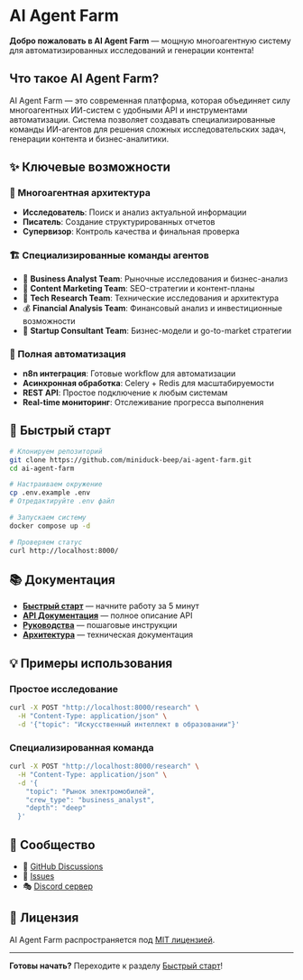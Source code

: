 # AI Agent Farm

**Добро пожаловать в AI Agent Farm** — мощную многоагентную систему для автоматизированных исследований и генерации контента!

## Что такое AI Agent Farm?

AI Agent Farm — это современная платформа, которая объединяет силу многоагентных ИИ-систем с удобными API и инструментами автоматизации. Система позволяет создавать специализированные команды ИИ-агентов для решения сложных исследовательских задач, генерации контента и бизнес-аналитики.

## ✨ Ключевые возможности

### 🎯 Многоагентная архитектура
- **Исследователь**: Поиск и анализ актуальной информации
- **Писатель**: Создание структурированных отчетов  
- **Супервизор**: Контроль качества и финальная проверка

### 🏗️ Специализированные команды агентов
- 💼 **Business Analyst Team**: Рыночные исследования и бизнес-анализ
- 📝 **Content Marketing Team**: SEO-стратегии и контент-планы  
- 🔬 **Tech Research Team**: Технические исследования и архитектура
- 💰 **Financial Analysis Team**: Финансовый анализ и инвестиционные возможности
- 🚀 **Startup Consultant Team**: Бизнес-модели и go-to-market стратегии

### 🔄 Полная автоматизация
- **n8n интеграция**: Готовые workflow для автоматизации
- **Асинхронная обработка**: Celery + Redis для масштабируемости
- **REST API**: Простое подключение к любым системам
- **Real-time мониторинг**: Отслеживание прогресса выполнения

## 🚀 Быстрый старт

```bash
# Клонируем репозиторий
git clone https://github.com/miniduck-beep/ai-agent-farm.git
cd ai-agent-farm

# Настраиваем окружение
cp .env.example .env
# Отредактируйте .env файл

# Запускаем систему
docker compose up -d

# Проверяем статус
curl http://localhost:8000/
```

## 📚 Документация

- **[Быстрый старт](getting-started/quick-start.md)** — начните работу за 5 минут
- **[API Документация](api/overview.md)** — полное описание API
- **[Руководства](guides/n8n-integration.md)** — пошаговые инструкции
- **[Архитектура](architecture/overview.md)** — техническая документация

## 💡 Примеры использования

### Простое исследование
```bash
curl -X POST "http://localhost:8000/research" \
  -H "Content-Type: application/json" \
  -d '{"topic": "Искусственный интеллект в образовании"}'
```

### Специализированная команда
```bash
curl -X POST "http://localhost:8000/research" \
  -H "Content-Type: application/json" \
  -d '{
    "topic": "Рынок электромобилей",
    "crew_type": "business_analyst",
    "depth": "deep"
  }'
```

## 🤝 Сообщество

- 💬 [GitHub Discussions](https://github.com/miniduck-beep/ai-agent-farm/discussions)
- 🐛 [Issues](https://github.com/miniduck-beep/ai-agent-farm/issues)
- 🎭 [Discord сервер](https://discord.gg/ai-farm)

## 📄 Лицензия

AI Agent Farm распространяется под [MIT лицензией](https://github.com/miniduck-beep/ai-agent-farm/blob/main/LICENSE).

---

**Готовы начать?** Переходите к разделу [Быстрый старт](getting-started/quick-start.md)!
